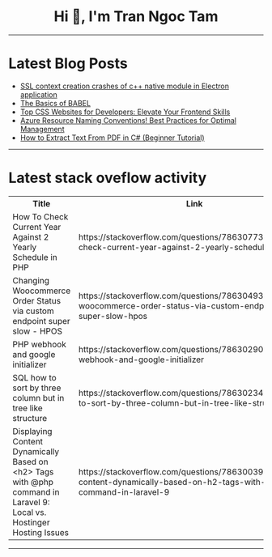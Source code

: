 <h1 align="center">Hi 👋, I'm Tran Ngoc Tam</h1>

---

# Latest Blog Posts 
<!-- BLOG-POST-LIST:START -->
- [SSL context creation crashes of c++ native module in Electron application](https://dev.to/codert0109/ssl-context-creation-crashes-of-c-native-module-in-electron-application-307a)
- [The Basics of BABEL](https://dev.to/gagecantrelle/the-basics-of-babel-2d8f)
- [Top CSS Websites for Developers: Elevate Your Frontend Skills](https://dev.to/vyan/top-css-websites-for-developers-elevate-your-frontend-skills-550l)
- [Azure Resource Naming Conventions! Best Practices for Optimal Management](https://dev.to/karthiksdevopsengineer/azure-resource-naming-conventions-best-practices-for-optimal-management-9d0)
- [How to Extract Text From PDF in C# &lpar;Beginner Tutorial&rpar;](https://dev.to/tayyabcodes/how-to-extract-text-from-pdf-in-c-beginner-tutorial-20li)
<!-- BLOG-POST-LIST:END -->

---

# Latest stack oveflow activity
<table>
  <tr><th>Title</th><th>Link</th></tr>
  <!-- STACKOVERFLOW:START --><tr><td>How To Check Current Year Against 2 Yearly Schedule in PHP</td><td>https://stackoverflow.com/questions/78630773/how-to-check-current-year-against-2-yearly-schedule-in-php</td></tr><tr><td>Changing Woocommerce Order Status via custom endpoint super slow - HPOS</td><td>https://stackoverflow.com/questions/78630493/changing-woocommerce-order-status-via-custom-endpoint-super-slow-hpos</td></tr><tr><td>PHP webhook and google initializer</td><td>https://stackoverflow.com/questions/78630290/php-webhook-and-google-initializer</td></tr><tr><td>SQL how to sort by three column but in tree like structure</td><td>https://stackoverflow.com/questions/78630234/sql-how-to-sort-by-three-column-but-in-tree-like-structure</td></tr><tr><td>Displaying Content Dynamically Based on &lt;h2&gt; Tags with @php command in Laravel 9: Local vs. Hostinger Hosting Issues</td><td>https://stackoverflow.com/questions/78630039/displaying-content-dynamically-based-on-h2-tags-with-php-command-in-laravel-9</td></tr><!-- STACKOVERFLOW:END -->
</table>

---


